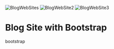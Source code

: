 ![BlogWebSites](https://github.com/kubra-m11/blog-site1/assets/90907447/7c5bac39-72a2-47d3-b06d-37a8b7c7b4b4)
![BlogWebSite2](https://github.com/kubra-m11/blog-site1/assets/90907447/5cc87868-8973-4193-abf1-796a5fe1fc9e)
![BlogWebSite3](https://github.com/kubra-m11/blog-site1/assets/90907447/b3666272-7741-4ee7-a9f3-de6b0a0709da)
# Blog Site with Bootstrap
bootstrap

